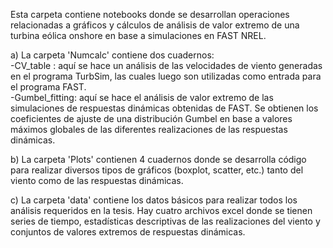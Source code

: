 Esta carpeta contiene notebooks donde se desarrollan operaciones relacionadas a gráficos y cálculos de análisis de valor extremo de una turbina eólica onshore en base a simulaciones en FAST NREL.

a) La carpeta 'Numcalc' contiene dos cuadernos:<br>
-CV_table : aquí se hace un análisis de las velocidades de viento generadas en el programa TurbSim, las cuales luego son utilizadas como entrada para el programa FAST.<br>
-Gumbel_fitting: aquí se hace el análisis de valor extremo de las simulaciones de respuestas dinámicas obtenidas de FAST. Se obtienen los coeficientes de ajuste de una distribución Gumbel en base a valores máximos globales de las diferentes realizaciones de las respuestas dinámicas.

b) La carpeta 'Plots' contienen 4 cuadernos donde se desarrolla código para realizar diversos tipos de gráficos (boxplot, scatter, etc.) tanto del viento como de las respuestas dinámicas.

c) La carpeta 'data' contiene los datos básicos para realizar todos los análisis requeridos en la tesis. Hay cuatro archivos excel donde se tienen series de tiempo, estadísticas descriptivas de las realizaciones del viento y conjuntos de valores extremos de respuestas dinámicas.
